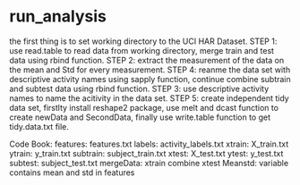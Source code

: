 # run_analysis
the first thing is to set working directory to the UCI HAR Dataset.
STEP 1: use read.table to read data from working directory, merge train and test data using rbind function.
STEP 2: extract the measurement of the data on the mean and Std for every measurement.
STEP 4: reanme the data set with descriptive activity names using sapply function, continue combine subtrain and subtest data using rbind function.
STEP 3: use descriptive activity names to name the acitivity in the data set.
STEP 5: create independent tidy data set, firstlty install reshape2 package, use melt and dcast function to create newData and SecondData, finally use write.table function to get tidy.data.txt file.

Code Book:
features: features.txt
labels: activity_labels.txt
xtrain: X_train.txt
ytrain: y_train.txt
subtrain: subject_train.txt
xtest: X_test.txt
ytest: y_test.txt
subtest: subject_test.txt
mergeData: xtrain combine xtest
Meanstd: variable contains mean and std  in features
